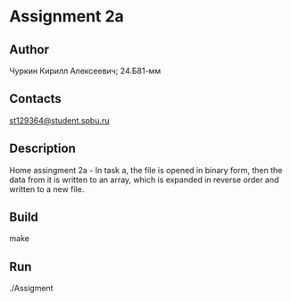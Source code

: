 # Assignment 2a
## Author
Чуркин Кирилл Алексеевич; 24.Б81-мм
## Contacts
st129364@student.spbu.ru
## Description
Home assingment 2a - In task a, the file is opened in binary form, then the data from it is written to an array, which is expanded in reverse order and written to a new file.
## Build
make
## Run
./Assigment

